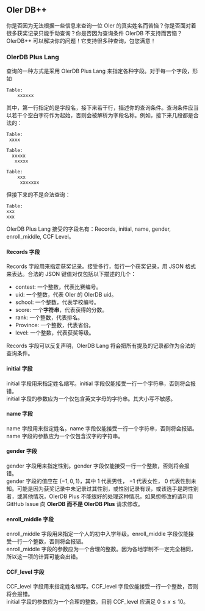 ## OIer DB++
你是否因为无法根据一些信息来查询一位 OIer 的真实姓名而苦恼？你是否面对着很多获奖记录只能手动查询？你是否因为查询条件 OIerDB 不支持而苦恼？OIerDB++ 可以解决你的问题！它支持很多种查询，包您满意！  

### OIerDB Plus Lang
查询的一种方式是采用 OIerDB Plus Lang 来指定各种字段。对于每一个字段，形如
```
Table:
    xxxxxx
```
其中，第一行指定的是字段名，接下来若干行，描述你的查询条件。查询条件应当以若干个空白字符作为起始，否则会被解析为字段名称。例如，接下来几段都是合法的：
```
Table:
 xxxx
```
```
Table:
  xxxxx
   xxxxx
```
```
Table:
    xxx
     xxxxxxx   
```
但接下来的不是合法查询：
```
Table:
xxx
xxx
```

OIerDB Plus Lang 接受的字段名有：Records, initial, name, gender, enroll_middle, CCF Level。  
#### Records 字段
Records 字段用来指定获奖记录。接受多行，每行一个获奖记录，用 JSON 格式来表达。合法的 JSON 键值对仅包括以下描述的几个：

- contest: 一个整数，代表比赛编号。
- uid: 一个整数，代表 OIer 的 OIerDB uid。
- school: 一个整数，代表学校编号。
- score: 一个**字符串**，代表获得的分数。
- rank: 一个整数，代表排名。
- Province: 一个整数，代表省份。
- level: 一个整数，代表获奖等级。

Records 字段可以反复声明，OIerDB Lang 将会把所有提及的记录都作为合法的查询条件。

#### initial 字段
initial 字段用来指定姓名缩写。initial 字段仅能接受一行一个字符串，否则将会报错。  
initial 字段的参数应为一个仅包含英文字母的字符串。其大小写不敏感。

#### name 字段
name 字段用来指定姓名。name 字段仅能接受一行一个字符串，否则将会报错。  
name 字段的参数应为一个仅包含汉字的字符串。

#### gender 字段
gender 字段用来指定性别。gender 字段仅能接受一行一个整数，否则将会报错。  
gender 字段的值应在 $\{-1, 0, 1\}$，其中 $1$ 代表男性， $-1$ 代表女性， $0$ 代表性别未知。可能是因为获奖记录中未记录过其性别，或性别记录有误，或该选手是跨性别者，或其他情况，OIerDB Plus 不能很好的处理这种情况，如果想修改的请利用 GitHub Issue 向 **OIerDB 而不是 OIerDB Plus** 请求修改。

#### enroll_middle 字段
enroll_middle 字段用来指定一个人的初中入学年级。enroll_middle 字段仅能接受一行一个整数，否则将会报错。  
enroll_middle 字段的参数应为一个合理的整数。因为各地学制不一定完全相同，所以这一项的计算可能会出错。

#### CCF_level 字段
CCF_level 字段用来指定姓名缩写。CCF_level 字段仅能接受一行一个整数，否则将会报错。  
initial 字段的参数应为一个合理的整数。目前 CCF_level 应满足 $0\le x\le 10$。